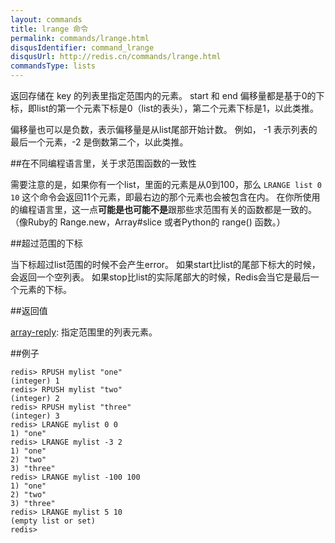 ```yaml
---
layout: commands
title: lrange 命令
permalink: commands/lrange.html
disqusIdentifier: command_lrange
disqusUrl: http://redis.cn/commands/lrange.html
commandsType: lists
---
```


返回存储在 key 的列表里指定范围内的元素。 start 和 end 偏移量都是基于0的下标，即list的第一个元素下标是0（list的表头），第二个元素下标是1，以此类推。

偏移量也可以是负数，表示偏移量是从list尾部开始计数。 例如， -1 表示列表的最后一个元素，-2 是倒数第二个，以此类推。

##在不同编程语言里，关于求范围函数的一致性

需要注意的是，如果你有一个list，里面的元素是从0到100，那么 `LRANGE list 0 10` 这个命令会返回11个元素，即最右边的那个元素也会被包含在内。 在你所使用的编程语言里，这一点**可能是也可能不是**跟那些求范围有关的函数都是一致的。（像Ruby的 Range.new，Array#slice 或者Python的 range() 函数。）

##超过范围的下标

当下标超过list范围的时候不会产生error。 如果start比list的尾部下标大的时候，会返回一个空列表。 如果stop比list的实际尾部大的时候，Redis会当它是最后一个元素的下标。

##返回值

[array-reply](/topics/protocol.html#array-reply): 指定范围里的列表元素。

##例子

	redis> RPUSH mylist "one"
	(integer) 1
	redis> RPUSH mylist "two"
	(integer) 2
	redis> RPUSH mylist "three"
	(integer) 3
	redis> LRANGE mylist 0 0
	1) "one"
	redis> LRANGE mylist -3 2
	1) "one"
	2) "two"
	3) "three"
	redis> LRANGE mylist -100 100
	1) "one"
	2) "two"
	3) "three"
	redis> LRANGE mylist 5 10
	(empty list or set)
	redis> 

